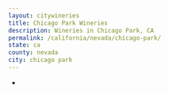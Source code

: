 ```yaml
---
layout: citywineries
title: Chicago Park Wineries
description: Wineries in Chicago Park, CA
permalink: /california/nevada/chicago-park/
state: ca
county: nevada
city: chicago park
---
```

-
